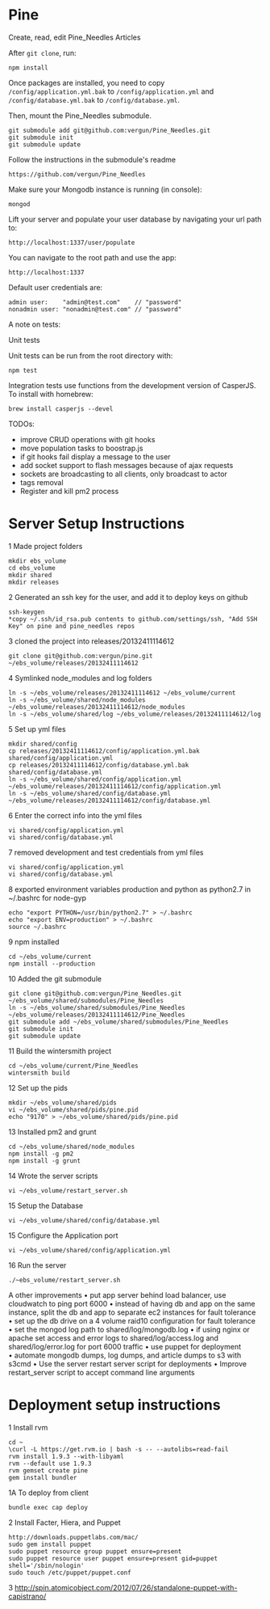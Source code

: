 Pine
============

Create, read, edit Pine_Needles Articles

After `git clone`, run:

    npm install

Once packages are installed, you need to copy `/config/application.yml.bak` to `/config/application.yml` and  `/config/database.yml.bak` to `/config/database.yml`.


Then, mount the Pine_Needles submodule.

    git submodule add git@github.com:vergun/Pine_Needles.git
    git submodule init
    git submodule update


Follow the instructions in the submodule's readme

    https://github.com/vergun/Pine_Needles


Make sure your Mongodb instance is running (in console):

    mongod

Lift your server and populate your user database by navigating your url path to: 

    http://localhost:1337/user/populate

You can navigate to the root path and use the app:

    http://localhost:1337    

Default user credentials are:

    admin user:    "admin@test.com"    // "password"
    nonadmin user: "nonadmin@test.com" // "password"

A note on tests:

Unit tests
 
Unit tests can be run from the root directory with:

    npm test

Integration tests use functions from the development version of CasperJS. To install with homebrew:

    brew install casperjs --devel

TODOs:

* improve CRUD operations with git hooks
* move population tasks to boostrap.js
* if git hooks fail display a message to the user
* add socket support to flash messages because of ajax requests
* sockets are broadcasting to all clients, only broadcast to actor
* <CR> tags removal
* Register and kill pm2 process

Server Setup Instructions
==========================

1 Made project folders

    mkdir ebs_volume
    cd ebs_volume
    mkdir shared
    mkdir releases

2 Generated an ssh key for the user, and add it to deploy keys on github

    ssh-keygen
    *copy ~/.ssh/id_rsa.pub contents to github.com/settings/ssh, "Add SSH Key" on pine and pine_needles repos

3 cloned the project into releases/20132411114612

    git clone git@github.com:vergun/pine.git ~/ebs_volume/releases/20132411114612

4 Symlinked node_modules and log folders

    ln -s ~/ebs_volume/releases/20132411114612 ~/ebs_volume/current
    ln -s ~/ebs_volume/shared/node_modules ~/ebs_volume/releases/20132411114612/node_modules
    ln -s ~/ebs_volume/shared/log ~/ebs_volume/releases/20132411114612/log

5 Set up yml files

    mkdir shared/config
    cp releases/20132411114612/config/application.yml.bak shared/config/application.yml
    cp releases/20132411114612/config/database.yml.bak shared/config/database.yml
    ln -s ~/ebs_volume/shared/config/application.yml ~/ebs_volume/releases/20132411114612/config/application.yml
    ln -s ~/ebs_volume/shared/config/database.yml ~/ebs_volume/releases/20132411114612/config/database.yml

6 Enter the correct info into the yml files

    vi shared/config/application.yml
    vi shared/config/database.yml

7 removed development and test credentials from yml files

    vi shared/config/application.yml
    vi shared/config/database.yml
    
8 exported environment variables production and python as python2.7 in ~/.bashrc for node-gyp

    echo "export PYTHON=/usr/bin/python2.7" > ~/.bashrc
    echo "export ENV=production" > ~/.bashrc
    source ~/.bashrc

9 npm installed

    cd ~/ebs_volume/current
    npm install --production

10 Added the git submodule

    git clone git@github.com:vergun/Pine_Needles.git ~/ebs_volume/shared/submodules/Pine_Needles
    ln -s ~/ebs_volume/shared/submodules/Pine_Needles ~/ebs_volume/releases/20132411114612/Pine_Needles
    git submodule add ~/ebs_volume/shared/submodules/Pine_Needles
    git submodule init
    git submodule update

11 Build the wintersmith project

    cd ~/ebs_volume/current/Pine_Needles
    wintersmith build

12 Set up the pids

    mkdir ~/ebs_volume/shared/pids
    vi ~/ebs_volume/shared/pids/pine.pid
    echo "9170" > ~/ebs_volume/shared/pids/pine.pid

13 Installed pm2 and grunt

    cd ~/ebs_volume/shared/node_modules
    npm install -g pm2
    npm install -g grunt

14 Wrote the server scripts

    vi ~/ebs_volume/restart_server.sh

15 Setup the Database

    vi ~/ebs_volume/shared/config/database.yml

15 Configure the Application port

    vi ~/ebs_volume/shared/config/application.yml


16 Run the server

    ./~ebs_volume/restart_server.sh

A other improvements
• put app server behind load balancer, use cloudwatch to ping port 6000 
• instead of having db and app on the same instance, split the db and app to separate ec2 instances for fault tolerance
• set up the db drive on a 4 volume raid10 configuration for fault tolerance
• set the mongod log path to shared/log/mongodb.log
• if using nginx or apache set access and error logs to shared/log/access.log and shared/log/error.log for port 6000 traffic
• use puppet for deployment
• automate mongodb dumps, log dumps, and article dumps to s3 with s3cmd
• Use the server restart server script for deployments
• Improve restart_server script to accept command line arguments

Deployment setup instructions
=============================

1 Install rvm

    cd ~
    \curl -L https://get.rvm.io | bash -s -- --autolibs=read-fail
    rvm install 1.9.3 --with-libyaml
    rvm --default use 1.9.3
    rvm gemset create pine
    gem install bundler

1A To deploy from client

    bundle exec cap deploy

2 Install Facter, Hiera, and Puppet
    
    http://downloads.puppetlabs.com/mac/
    sudo gem install puppet
    sudo puppet resource group puppet ensure=present
    sudo puppet resource user puppet ensure=present gid=puppet shell='/sbin/nologin'
    sudo touch /etc/puppet/puppet.conf


3 http://spin.atomicobject.com/2012/07/26/standalone-puppet-with-capistrano/